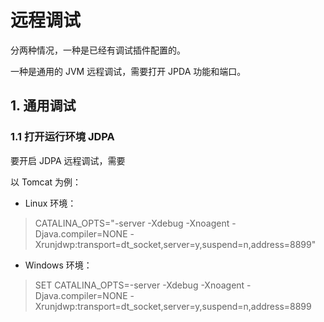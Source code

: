 # 远程调试
分两种情况，一种是已经有调试插件配置的。

一种是通用的 JVM 远程调试，需要打开 JPDA 功能和端口。

## 1. 通用调试
### 1.1 打开运行环境 JDPA
要开启 JDPA 远程调试，需要

以 Tomcat 为例：
* Linux 环境：

> CATALINA_OPTS="-server -Xdebug -Xnoagent -Djava.compiler=NONE -Xrunjdwp:transport=dt_socket,server=y,suspend=n,address=8899" 
* Windows 环境：

> SET CATALINA_OPTS=-server -Xdebug -Xnoagent -Djava.compiler=NONE -Xrunjdwp:transport=dt_socket,server=y,suspend=n,address=8899 
